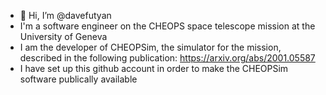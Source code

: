 - 👋 Hi, I’m @davefutyan
- I'm a software engineer on the CHEOPS space telescope mission at the University of Geneva
- I am the developer of CHEOPSim, the simulator for the mission, described in the following publication: https://arxiv.org/abs/2001.05587
- I have set up this github account in order to make the CHEOPSim software publically available

<!---
davefutyan/davefutyan is a ✨ special ✨ repository because its `README.md` (this file) appears on your GitHub profile.
You can click the Preview link to take a look at your changes.
--->
